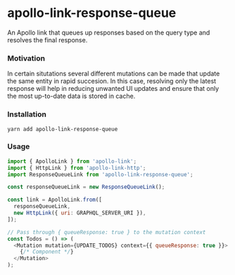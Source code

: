 # apollo-link-response-queue

An Apollo link that queues up responses based on the query type and resolves the final response.

### Motivation

In certain situtations several different mutations can be made that update the same entity in rapid succesion. In this case, resolving only the latest response will help in reducing unwanted UI updates and ensure that only the most up-to-date data is stored in cache.

### Installation

```
yarn add apollo-link-response-queue
```

### Usage

```js
import { ApolloLink } from 'apollo-link';
import { HttpLink } from 'apollo-link-http';
import ResponseQueueLink from 'apollo-link-response-queue';

const responseQueueLink = new ResponseQueueLink();

const link = ApolloLink.from([
  responseQueueLink,
  new HttpLink({ uri: GRAPHQL_SERVER_URI }),
]);
```

```js
// Pass through { queueResponse: true } to the mutation context
const Todos = () => (
  <Mutation mutation={UPDATE_TODOS} context={{ queueResponse: true }}>
    {/* Component */}
  </Mutation>
);

```